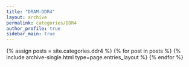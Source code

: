 ```yaml
---
title: "DRAM-DDR4"
layout: archive
permalink: categories/DDR4
author_profile: true
sidebar_main: true
---
```


{% assign posts = site.categories.ddr4 %}
{% for post in posts %} {% include archive-single.html type=page.entries_layout %} {% endfor %}